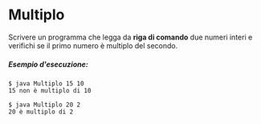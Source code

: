 # Multiplo

Scrivere un programma che legga da **riga di comando** due numeri interi e verifichi se il primo numero è multiplo del secondo.

##### Esempio d'esecuzione:

```text
$ java Multiplo 15 10
15 non è multiplo di 10

$ java Multiplo 20 2
20 è multiplo di 2
```
